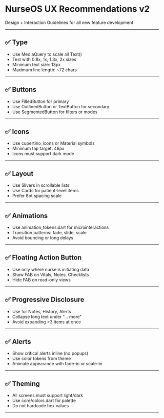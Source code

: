 
# NurseOS UX Recommendations v2

Design + Interaction Guidelines for all new feature development

---

## ✅ Type

- Use MediaQuery to scale all Text()
- Test with 0.8x, 1x, 1.3x, 2x sizes
- Minimum text size: 13px
- Maximum line length: ~72 chars

---

## ✅ Buttons

- Use FilledButton for primary
- Use OutlinedButton or TextButton for secondary
- Use SegmentedButton for filters or modes

---

## ✅ Icons

- Use cupertino_icons or Material symbols
- Minimum tap target: 48px
- Icons must support dark mode

---

## ✅ Layout

- Use Slivers in scrollable lists
- Use Cards for patient-level items
- Prefer 8pt spacing scale

---

## ✅ Animations

- Use animation_tokens.dart for microinteractions
- Transition patterns: fade, slide, scale
- Avoid bouncing or long delays

---

## ✅ Floating Action Button

- Use only where nurse is initiating data
- Show FAB on Vitals, Notes, Checklists
- Hide FAB on read-only views

---

## ✅ Progressive Disclosure

- Use for Notes, History, Alerts
- Collapse long text under "... more"
- Avoid expanding >3 items at once

---

## ✅ Alerts

- Show critical alerts inline (no popups)
- Use color tokens from theme
- Animate appearance with fade-in or scale-in

---

## ✅ Theming

- All screens must support light/dark
- Use core/colors.dart for palette
- Do not hardcode hex values

---
